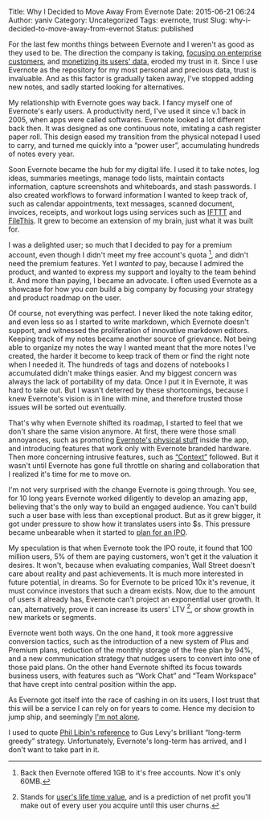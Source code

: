 Title: Why I Decided to Move Away From Evernote
Date: 2015-06-21 06:24
Author: yaniv
Category: Uncategorized
Tags: evernote, trust
Slug: why-i-decided-to-move-away-from-evernot
Status: published

For the last few months things between Evernote and I weren't as good as
they used to be. The direction the company is taking, [focusing on
enterprise
customers](http://www.newsfactor.com/news/Evernote+Renews+Focus+on+Biz+Users/story.xhtml?story_id=100009Z18N6S),
and [monetizing its users'
data](http://techcrunch.com/2014/10/02/evernote-unveils-evernote-context-an-ai-play-that-surfaces-content-from-ouside-sources-as-you-write/),
eroded my trust in it. Since I use Evernote as the repository for my
most personal and precious data, trust is invaluable. And as this factor
is gradually taken away, I've stopped adding new notes, and sadly
started looking for alternatives.

My relationship with Evernote goes way back. I fancy myself one of
Evernote's early users. A productivity nerd, I've used it since v.1 back
in 2005, when apps were called softwares. Evernote looked a lot
different back then. It was designed as one continuous note, imitating a
cash register paper roll. This design eased my transition from the
physical notepad I used to carry, and turned me quickly into a “power
user”, accumulating hundreds of notes every year.

Soon Evernote became the hub for my digital life. I used it to take
notes, log ideas, summaries meetings, manage todo lists, maintain
contacts information, capture screenshots and whiteboards, and stash
passwords. I also created workflows to forward information I wanted to
keep track of, such as calendar appointments, text messages, scanned
document, invoices, receipts, and workout logs using services such as
[IFTTT](https://ifttt.com/p/yanivdll/shared) and
[FileThis](https://filethis.com/). It grew to become an extension of my
brain, just what it was built for.

I was a delighted user; so much that I decided to pay for a premium
account, even though I didn't meet my free account's quota [^1], and
didn't need the premium features. Yet I *wanted* to pay, because I
admired the product, and wanted to express my support and loyalty to the
team behind it. And more than paying, I became an advocate. I often used
Evernote as a showcase for how you *can* build a big company by focusing
your strategy and product roadmap on the user.

Of course, not everything was perfect. I never liked the note taking
editor, and even less so as I started to write markdown, which Evernote
doesn't support, and witnessed the proliferation of innovative markdown
editors. Keeping track of my notes became another source of grievance.
Not being able to organize my notes the way I wanted meant that the more
notes I've created, the harder it become to keep track of them or find
the right note when I needed it. The hundreds of tags and dozens of
notebooks I accumulated didn't make things easier. And my biggest
concern was always the lack of portability of my data. Once I put it in
Evernote, it was hard to take out. But I wasn't deterred by these
shortcomings, because I knew Evernote's vision is in line with mine, and
therefore trusted those issues will be sorted out eventually.

That's why when Evernote shifted its roadmap, I started to feel that we
don't share the same vision anymore. At first, there were those small
annoyances, such as promoting [Evernote's physical
stuff](http://blogs.imediaconnection.com/blog/2014/06/04/physical-digital-evernote/)
inside the app, and introducing features that work only with Evernote
branded hardware. Then more concerning intrusive features, such as
[“Context”](http://www.512pixels.net/blog/2014/10/on-evernotes-new-context-feature-and-why-its-a-problem)
followed. But it wasn't until Evernote has gone full throttle on sharing
and collaboration that I realized it's time for me to move on.

I'm not very surprised with the change Evernote is going through. You
see, for 10 long years Evernote worked diligently to develop an amazing
app, believing that's the only way to build an engaged audience. You
can't build such a user base with less than exceptional product. But as
it grew bigger, it got under pressure to show how it translates users
into \$s. This pressure became unbearable when it started to [plan for
an
IPO](http://www.wsj.com/articles/note-taking-app-evernote-considering-ipo-in-next-few-years-1411563762).

My speculation is that when Evernote took the IPO route, it found that
100 million users, 5% of them are paying customers, won't get it the
valuation it desires. It won't, because when evaluating companies, Wall
Street doesn't care about reality and past achievements. It is much more
interested in future potential, in dreams. So for Evernote to be priced
10x it's revenue, it must convince investors that such a dream exists.
Now, due to the amount of users it already has, Evernote can't project
an exponential user growth. It can, alternatively, prove it can increase
its users' LTV [^2], or show growth in new markets or segments.

Evernote went both ways. On the one hand, it took more aggressive
conversion tactics, such as the introduction of a new system of Plus and
Premium plans, reduction of the monthly storage of the free plan by 94%,
and a new communication strategy that nudges users to convert into one
of those paid plans. On the other hand Evernote shifted its focus
towards business users, with features such as “Work Chat” and “Team
Workspace” that have crept into central position within the app.

As Evernote got itself into the race of cashing in on its users, I lost
trust that this will be a service I can rely on for years to come. Hence
my decision to jump ship, and seemingly [I'm not
alone](http://sethclifford.me/2014/11/moving-from-evernote-to-dropbox/).

I used to quote [Phil Libin's
reference](http://www.wsj.com/articles/SB10001424052970204755404578101270204307986)
to Gus Levy's brilliant “long-term greedy” strategy. Unfortunately,
Evernote's long-term has arrived, and I don't want to take part in it.

[^1]: Back then Evernote offered 1GB to it's free accounts. Now it's
only 60MB.

[^2]: Stands for [user's life time
value](https://en.wikipedia.org/wiki/Customer_lifetime_value), and is a
prediction of net profit you'll make out of every user you acquire until
this user churns.
